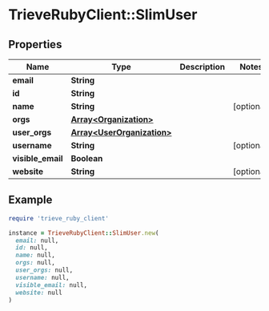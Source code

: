 # TrieveRubyClient::SlimUser

## Properties

| Name | Type | Description | Notes |
| ---- | ---- | ----------- | ----- |
| **email** | **String** |  |  |
| **id** | **String** |  |  |
| **name** | **String** |  | [optional] |
| **orgs** | [**Array&lt;Organization&gt;**](Organization.md) |  |  |
| **user_orgs** | [**Array&lt;UserOrganization&gt;**](UserOrganization.md) |  |  |
| **username** | **String** |  | [optional] |
| **visible_email** | **Boolean** |  |  |
| **website** | **String** |  | [optional] |

## Example

```ruby
require 'trieve_ruby_client'

instance = TrieveRubyClient::SlimUser.new(
  email: null,
  id: null,
  name: null,
  orgs: null,
  user_orgs: null,
  username: null,
  visible_email: null,
  website: null
)
```


